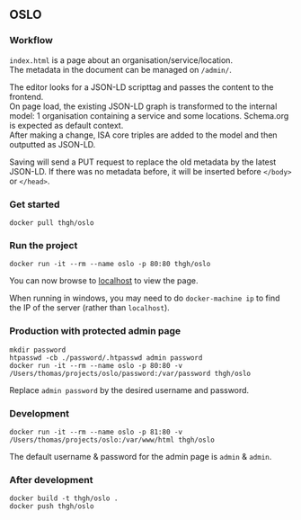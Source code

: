 OSLO
----

### Workflow
`index.html` is a page about an organisation/service/location.  
The metadata in the document can be managed on `/admin/`.

The editor looks for a JSON-LD scripttag and passes the content to the frontend.  
On page load, the existing JSON-LD graph is transformed to the internal model: 1 organisation containing a service and some locations. Schema.org is expected as default context.  
After making a change, ISA core triples are added to the model and then outputted as JSON-LD.

Saving will send a PUT request to replace the old metadata by the latest JSON-LD. If there was no metadata before, it will be inserted before `</body>` or `</head>`.

### Get started
    docker pull thgh/oslo

### Run the project
    docker run -it --rm --name oslo -p 80:80 thgh/oslo
    
You can now browse to [localhost](http://localhost) to view the page.

When running in windows, you may need to do `docker-machine ip` to find the IP of the server (rather than `localhost`).

### Production with protected admin page
    mkdir password
    htpasswd -cb ./password/.htpasswd admin password
    docker run -it --rm --name oslo -p 80:80 -v /Users/thomas/projects/oslo/password:/var/password thgh/oslo

Replace `admin password` by the desired username and password.

### Development
    docker run -it --rm --name oslo -p 81:80 -v /Users/thomas/projects/oslo:/var/www/html thgh/oslo

The default username & password for the admin page is `admin` & `admin`.

### After development
    docker build -t thgh/oslo .
    docker push thgh/oslo
